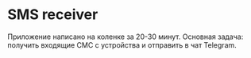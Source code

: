 # SMS receiver

Приложение написано на коленке за 20-30 минут.
Основная задача: получить входящие СМС с устройства и отправить в чат Telegram.